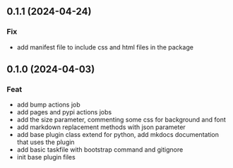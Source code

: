 ## 0.1.1 (2024-04-24)

### Fix

- add manifest file to include css and html files in the package

## 0.1.0 (2024-04-03)

### Feat

- add bump actions job
- add pages and pypi actions jobs
- add the size parameter, commenting some css for background and font
- add markdown replacement methods with json parameter
- add base plugin class extend for python, add mkdocs documentation that uses the plugin
- add basic taskfile with bootstrap command and gitignore
- init base plugin files
